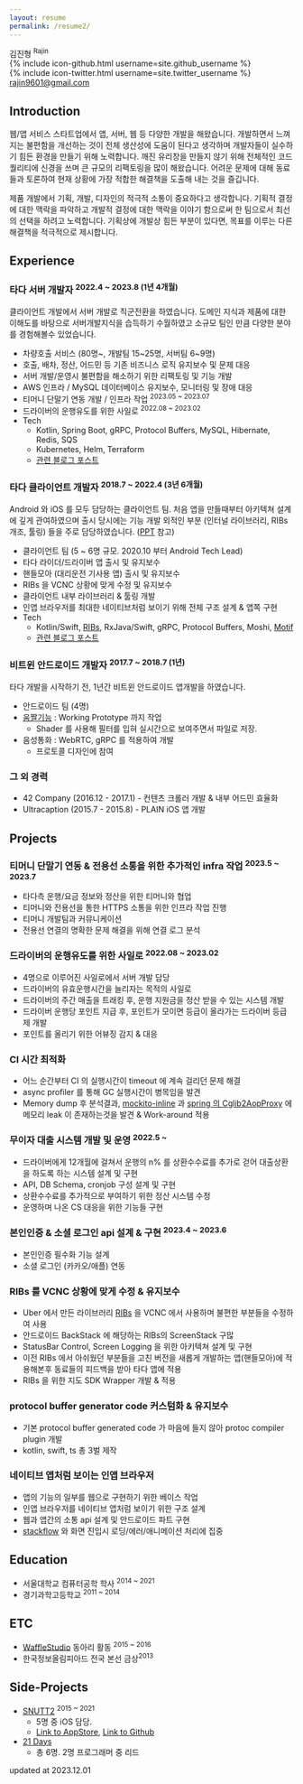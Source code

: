 ```yaml
---
layout: resume
permalink: /resume2/
---
```


<div id="resume-header">
    <div id="profile">
    </div>
    <div id="info">
        <div id="info-name">김진형 <sup>Rajin</sup></div>
        {% include icon-github.html username=site.github_username %} <br>
        {% include icon-twitter.html username=site.twitter_username %} <br>
        <a href="mailto:rajin9601@gmail.com">rajin9601@gmail.com</a>
    </div>
</div>

## Introduction

웹/앱 서비스 스타트업에서 앱, 서버, 웹 등 다양한 개발을 해왔습니다. 개발하면서 느껴지는 불편함을 개선하는 것이 전체 생산성에 도움이 된다고 생각하며 개발자들이 실수하기 힘든 환경을 만들기 위해 노력합니다. 깨진 유리창을 만들지 않기 위해 전체적인 코드 퀄리티에 신경을 쓰며 큰 규모의 리팩토링을 많이 해왔습니다. 어려운 문제에 대해 동료들과 토론하여 현재 상황에 가장 적합한 해결책을 도출해 내는 것을 즐깁니다.

제품 개발에서 기획, 개발, 디자인의 적극적 소통이 중요하다고 생각합니다. 기획적 결정에 대한 맥락을 파악하고 개발적 결정에 대한 맥락을 이야기 함으로써 한 팀으로서 최선의 선택을 하려고 노력합니다. 기획상에 개발상 힘든 부분이 있다면, 목표를 이루는 다른 해결책을 적극적으로 제시합니다.

## Experience

### 타다 서버 개발자 <sup>2022.4 ~ 2023.8 (1년 4개월)</sup>

클라이언트 개발에서 서버 개발로 직군전환을 하였습니다. 도메인 지식과 제품에 대한 이해도를 바탕으로 서버개발지식을 습득하기 수월하였고 소규모 팀인 만큼 다양한 분야를 경험해볼수 있었습니다.

- 차량호출 서비스 (80명~, 개발팀 15~25명, 서버팀 6~9명)
- 호출, 배차, 정산, 어드민 등 기존 비즈니스 로직 유지보수 및 문제 대응
- 서버 개발/운영시 불편함을 해소하기 위한 리팩토링 및 기능 개발
- AWS 인프라 / MySQL 데이터베이스 유지보수, 모니터링 및 장애 대응
- 티머니 단말기 연동 개발 / 인프라 작업 <sup>2023.05 ~ 2023.07</sup>
- 드라이버의 운행유도를 위한 사일로 <sup>2022.08 ~ 2023.02</sup>
- Tech
    - Kotlin, Spring Boot, gRPC, Protocol Buffers, MySQL, Hibernate, Redis, SQS
    - Kubernetes, Helm, Terraform
    - [관련 블로그 포스트](https://blog-tech.tadatada.com/2019-01-28-tada-system-architecture)

### 타다 클라이언트 개발자 <sup>2018.7 ~ 2022.4 (3년 6개월)</sup>

Android 와 iOS 를 모두 담당하는 클라이언트 팀. 처음 앱을 만들때부터 아키텍쳐 설계에 깊게 관여하였으며 출시 당시에는 기능 개발 외적인 부분 (인터널 라이브러리, RIBs 개조, 툴링) 들을 주로 담당하였습니다. ([PPT](https://docs.google.com/presentation/d/e/2PACX-1vRBYACbRdO0rK71Ee-DHxL_TcjLLIpJnpD39S3OUPIupKQKZ_fV4ofq81oMY56yVLalDeTwflH1vkQ2/pub?start=false&loop=false&delayms=10000&slide=id.p) 참고)

- 클라이언트 팀 (5 ~ 6명 규모. 2020.10 부터 Android Tech Lead)
- 타다 라이더/드라이버 앱 출시 및 유지보수
- 핸들모아 (대리운전 기사용 앱) 출시 및 유지보수
- RIBs 을 VCNC 상황에 맞게 수정 및 유지보수
- 클라이언트 내부 라이브러리 & 툴링 개발
- 인앱 브라우저를 최대한 네이티브처럼 보이기 위해 전체 구조 설계 & 앱쪽 구현
- Tech
    - Kotlin/Swift, [RIBs](https://github.com/uber/RIBs), RxJava/Swift, gRPC, Protocol Buffers, Moshi, [Motif](https://github.com/uber/motif)
    - [관련 블로그 포스트](https://blog-tech.tadatada.com/2019-05-08-tada-client-development)

### 비트윈 안드로이드 개발자 <sup>2017.7 ~ 2018.7 (1년)</sup>

타다 개발을 시작하기 전, 1년간 비트윈 안드로이드 앱개발을 하였습니다.

- 안드로이드 팀 (4명)
- [움짤기능](https://youtu.be/LHHKSWS7oTg?t=114) : Working Prototype 까지 작업
    - Shader 를 사용해 필터를 입혀 실시간으로 보여주면서 파일로 저장.
- 음성통화 : WebRTC, gRPC 를 적용하여 개발
    - 프로토콜 디자인에 참여

### 그 외 경력

- 42 Company (2016.12 - 2017.1) - 컨텐츠 크롤러 개발 & 내부 어드민 효율화
- Ultracaption (2015.7 - 2015.8) - PLAIN iOS 앱 개발

## Projects

### 티머니 단말기 연동 & 전용선 소통을 위한 추가적인 infra 작업 <sup>2023.5 ~ 2023.7</sup>

- 타다측 운행/요금 정보와 정산을 위한 티머니와 협업
- 티머니와 전용선을 통한 HTTPS 소통을 위한 인프라 작업 진행
- 티머니 개발팀과 커뮤니케이션
- 전용선 연결의 명확한 문제 해결을 위해 연결 로그 분석

### 드라이버의 운행유도를 위한 사일로 <sup>2022.08 ~ 2023.02</sup>

- 4명으로 이루어진 사일로에서 서버 개발 담당
- 드라이버의 유효운행시간을 늘리자는 목적의 사일로
- 드라이버의 주간 매출을 트래킹 후, 운행 지원금을 정산 받을 수 있는 시스템 개발
- 드라이버 운행당 포인트 지급 후, 포인트가 모이면 등급이 올라가는 드라이버 등급제 개발
- 포인트를 올리기 위한 어뷰징 감지 & 대응

### CI 시간 최적화

- 어느 순간부터 CI 의 실행시간이 timeout 에 계속 걸리던 문제 해결
- async profiler 를 통해 GC 실행시간이 병목임을 발견
- Memory dump 후 분석결과, [mockito-inline](https://github.com/mockito/mockito/issues/1614) 과 [spring 의 Cglib2AopProxy](https://github.com/spring-projects/spring-framework/issues/12663) 에 메모리 leak 이 존재하는것을 발견 & Work-around 적용

### 무이자 대출 시스템 개발 및 운영 <sup>2022.5 ~ </sup>

- 드라이버에게 12개월에 걸쳐서 운행의 n% 를 상환수수료를 추가로 걷어 대출상환을 하도록 하는 시스템 설계 및 구현
- API, DB Schema, cronjob 구성 설계 및 구현
- 상환수수료를 추가적으로 부여하기 위한 정산 시스템 수정
- 운영하며 나온 CS 대응을 위한 기능들 구현

### 본인인증 & 소셜 로그인 api 설계 & 구현 <sup>2023.4 ~ 2023.6</sup>

- 본인인증 필수화 기능 설계
- 소셜 로그인 (카카오/애플) 연동

### RIBs 를 VCNC 상황에 맞게 수정 & 유지보수

- Uber 에서 만든 라이브러리 [RIBs](https://github.com/uber/RIBs) 을 VCNC 에서 사용하며 불편한 부분들을 수정하여 사용
- 안드로이드 BackStack 에 해당하는 RIBs의 ScreenStack 구많
- StatusBar Control, Screen Logging 을 위한 아키텍쳐 설계 및 구현
- 이전 RIBs 에서 아쉬웠던 부분들을 고친 버전을 새롭게 개발하는 앱(핸들모아)에 적용해본후 동료들의 피드백을 받아 타다 앱에 적용
- RIBs 을 위한 지도 SDK Wrapper 개발 & 적용

### protocol buffer generator code 커스텀화 & 유지보수

- 기본 protocol buffer generated code 가 마음에 들지 않아 protoc compiler plugin 개발
- kotlin, swift, ts 총 3벌 제작

### 네이티브 앱처럼 보이는 인앱 브라우저

- 앱의 기능의 일부를 웹으로 구현하기 위한 베이스 작업
- 인앱 브라우저를 네이티브 앱처럼 보이기 위한 구조 설계
- 웹과 앱간의 소통 api 설계 및 안드로이드 파트 구현
- [stackflow](https://github.com/daangn/stackflow) 와 화면 진입시 로딩/에러/애니메이션 처리에 집중

## Education

- 서울대학교 컴퓨터공학 학사 <sup>2014 ~ 2021</sup>
- 경기과학고등학교 <sup>2011 ~ 2014</sup>

## ETC

* [WaffleStudio](https://www.facebook.com/wafflestudio/) 동아리 활동 <sup>2015 ~ 2016</sup>
* 한국정보올림피아드 전국 본선 금상<sup>2013</sup>

## Side-Projects

* [SNUTT2](https://snutt.kr/) <sup>2015 ~ 2021</sup>
    * 5명 중 iOS 담당.
    * [Link to AppStore](https://itunes.apple.com/kr/app/snutt-서울대학교-시간표-앱/id1215668309?mt=8), [Link to Github](https://github.com/wafflestudio/SNUTT-iOS)
* [21 Days](http://store.steampowered.com/app/607660/21_Days/)
    * 총 6명. 2명 프로그래머 중 리드

<div id="update-date">updated at 2023.12.01</div>
